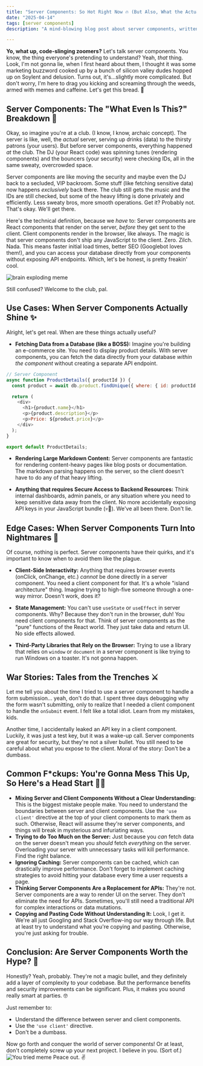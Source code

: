 ```yaml
---
title: "Server Components: So Hot Right Now 🔥 (But Also, What the Actual F*ck?)"
date: "2025-04-14"
tags: [server components]
description: "A mind-blowing blog post about server components, written for chaotic Gen Z engineers. Prepare for enlightenment (and maybe a headache)."

---
```


**Yo, what up, code-slinging zoomers?** Let's talk server components. You know, the thing everyone's pretending to understand? Yeah, *that* thing. Look, I'm not gonna lie, when I first heard about them, I thought it was some marketing buzzword cooked up by a bunch of silicon valley dudes hopped up on Soylent and delusion. Turns out, it's...slightly more complicated. But don't worry, I'm here to drag you kicking and screaming through the weeds, armed with memes and caffeine. Let's get this bread. 🍞

## Server Components: The "What Even Is This?" Breakdown 🤨

Okay, so imagine you're at a club. (I know, I know, archaic concept). The server is like, well, the *actual* server, serving up drinks (data) to the thirsty patrons (your users). But before server components, everything happened *at* the club. The DJ (your React code) was spinning tunes (rendering components) and the bouncers (your security) were checking IDs, all in the same sweaty, overcrowded space.

Server components are like moving the security and maybe even the DJ back to a secluded, VIP backroom. Some stuff (like fetching sensitive data) now happens *exclusively* back there. The club still gets the music and the IDs are still checked, but some of the heavy lifting is done privately and efficiently. Less sweaty bros, more smooth operations. Get it? Probably not. That's okay. We'll get there.

Here's the technical definition, because we *have* to: Server components are React components that render on the server, *before* they get sent to the client. Client components render in the browser, like always. The magic is that server components don't ship any JavaScript to the client. Zero. Zilch. Nada. This means faster initial load times, better SEO (Googlebot loves them!), and you can access your database directly from your components without exposing API endpoints. Which, let's be honest, is pretty freakin' cool.

![brain exploding meme](https://i.kym-cdn.com/photos/images/newsfeed/001/838/847/e39.png)

Still confused? Welcome to the club, pal.

## Use Cases: When Server Components Actually Shine ✨

Alright, let's get real. When are these things actually useful?

*   **Fetching Data from a Database (like a BOSS):** Imagine you're building an e-commerce site. You need to display product details. With server components, you can fetch the data directly from your database *within the component* without creating a separate API endpoint.

```javascript
// Server Component
async function ProductDetails({ productId }) {
  const product = await db.product.findUnique({ where: { id: productId } }); // Database call, baby!

  return (
    <div>
      <h1>{product.name}</h1>
      <p>{product.description}</p>
      <p>Price: ${product.price}</p>
    </div>
  );
}

export default ProductDetails;
```

*   **Rendering Large Markdown Content:** Server components are fantastic for rendering content-heavy pages like blog posts or documentation. The markdown parsing happens on the server, so the client doesn't have to do any of that heavy lifting.

*   **Anything that requires Secure Access to Backend Resources:** Think internal dashboards, admin panels, or any situation where you need to keep sensitive data away from the client. No more accidentally exposing API keys in your JavaScript bundle (💀🙏). We've all been there. Don't lie.

## Edge Cases: When Server Components Turn Into Nightmares 👻

Of course, nothing is perfect. Server components have their quirks, and it's important to know when to avoid them like the plague.

*   **Client-Side Interactivity:** Anything that requires browser events (onClick, onChange, etc.) *cannot* be done directly in a server component. You need a client component for that. It's a whole "island architecture" thing. Imagine trying to high-five someone through a one-way mirror. Doesn't work, does it?

*   **State Management:** You can't use `useState` or `useEffect` in server components. Why? Because they don't run in the browser, duh! You need client components for that. Think of server components as the "pure" functions of the React world. They just take data and return UI. No side effects allowed.

*   **Third-Party Libraries that Rely on the Browser:** Trying to use a library that relies on `window` or `document` in a server component is like trying to run Windows on a toaster. It's not gonna happen.

## War Stories: Tales from the Trenches ⚔️

Let me tell you about the time I tried to use a server component to handle a form submission... yeah, don't do that. I spent three days debugging why the form wasn't submitting, only to realize that I needed a client component to handle the `onSubmit` event. I felt like a total idiot. Learn from my mistakes, kids.

Another time, I accidentally leaked an API key in a client component. Luckily, it was just a test key, but it was a wake-up call. Server components are great for security, but they're not a silver bullet. You still need to be careful about what you expose to the client. Moral of the story: Don't be a dumbass.

## Common F\*ckups: You're Gonna Mess This Up, So Here's a Head Start 🤦‍♀️

*   **Mixing Server and Client Components Without a Clear Understanding:** This is the biggest mistake people make. You need to understand the boundaries between server and client components. Use the `'use client'` directive at the top of your client components to mark them as such. Otherwise, React will assume they're server components, and things will break in mysterious and infuriating ways.
*   **Trying to do Too Much on the Server:** Just because you *can* fetch data on the server doesn't mean you *should* fetch *everything* on the server. Overloading your server with unnecessary tasks will kill performance. Find the right balance.
*   **Ignoring Caching:** Server components can be cached, which can drastically improve performance. Don't forget to implement caching strategies to avoid hitting your database every time a user requests a page.
*   **Thinking Server Components Are a Replacement for APIs:** They're not. Server components are a way to render UI on the server. They don't eliminate the need for APIs. Sometimes, you'll still need a traditional API for complex interactions or data mutations.
*   **Copying and Pasting Code Without Understanding It:** Look, I get it. We're all just Googling and Stack Overflow-ing our way through life. But at least try to understand what you're copying and pasting. Otherwise, you're just asking for trouble.

## Conclusion: Are Server Components Worth the Hype? 🤔

Honestly? Yeah, probably. They're not a magic bullet, and they definitely add a layer of complexity to your codebase. But the performance benefits and security improvements can be significant. Plus, it makes you sound really smart at parties. 🤓

Just remember to:

*   Understand the difference between server and client components.
*   Use the `'use client'` directive.
*   Don't be a dumbass.

Now go forth and conquer the world of server components! Or at least, don't completely screw up your next project. I believe in you. (Sort of.)
![You tried meme](https://i.imgflip.com/5ey8f8.jpg)
Peace out. ✌️
